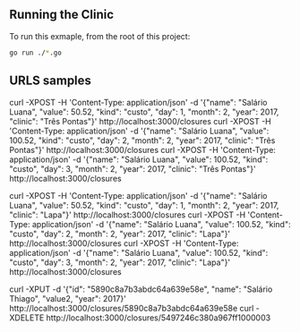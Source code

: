 ## Running the Clinic

To run this exmaple, from the root of this project:

```sh
go run ./*.go
```

## URLS samples
curl -XPOST  -H 'Content-Type: application/json'  -d '{"name": "Salário Luana", "value": 50.52, "kind": "custo", "day": 1, "month": 2, "year": 2017, "clinic": "Três Pontas"}' http://localhost:3000/closures
curl -XPOST  -H 'Content-Type: application/json'  -d '{"name": "Salário Luana", "value": 100.52, "kind": "custo", "day": 2, "month": 2, "year": 2017, "clinic": "Três Pontas"}' http://localhost:3000/closures
curl -XPOST  -H 'Content-Type: application/json'  -d '{"name": "Salário Luana", "value": 100.52, "kind": "custo", "day": 3, "month": 2, "year": 2017, "clinic": "Três Pontas"}' http://localhost:3000/closures

curl -XPOST  -H 'Content-Type: application/json'  -d '{"name": "Salário Luana", "value": 50.52, "kind": "custo", "day": 1, "month": 2, "year": 2017, "clinic": "Lapa"}' http://localhost:3000/closures
curl -XPOST  -H 'Content-Type: application/json'  -d '{"name": "Salário Luana", "value": 100.52, "kind": "custo", "day": 2, "month": 2, "year": 2017, "clinic": "Lapa"}' http://localhost:3000/closures
curl -XPOST  -H 'Content-Type: application/json'  -d '{"name": "Salário Luana", "value": 100.52, "kind": "custo", "day": 3, "month": 2, "year": 2017, "clinic": "Lapa"}' http://localhost:3000/closures


curl -XPUT  -d '{"id": "5890c8a7b3abdc64a639e58e", "name": "Salário Thiago", "value2, "year": 2017}' http://localhost:3000/closures/5890c8a7b3abdc64a639e58e
curl -XDELETE http://localhost:3000/closures/5497246c380a967ff1000003

